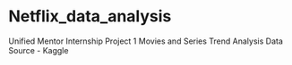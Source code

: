 # Netflix_data_analysis
Unified Mentor Internship Project 1
Movies and Series Trend Analysis
Data Source - Kaggle

